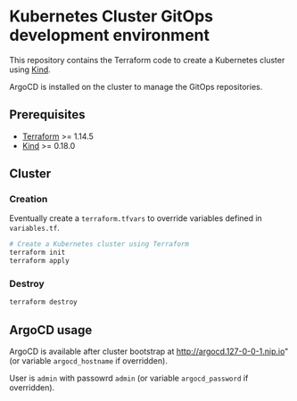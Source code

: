 # Kubernetes Cluster GitOps development environment

This repository contains the Terraform code to create a Kubernetes cluster using [Kind](https://kind.sigs.k8s.io/).

ArgoCD is installed on the cluster to manage the GitOps repositories.

## Prerequisites

- [Terraform](https://www.terraform.io/downloads.html) >= 1.14.5
- [Kind](https://kind.sigs.k8s.io/) >= 0.18.0

## Cluster

### Creation

Eventually create a `terraform.tfvars` to override variables defined in `variables.tf`.

```bash
# Create a Kubernetes cluster using Terraform
terraform init
terraform apply
```

### Destroy

```bash
terraform destroy
```

## ArgoCD usage

ArgoCD is available after cluster bootstrap at http://argocd.127-0-0-1.nip.io" (or variable `argocd_hostname` if overridden).

User is `admin` with passowrd `admin` (or variable `argocd_password` if overridden).
